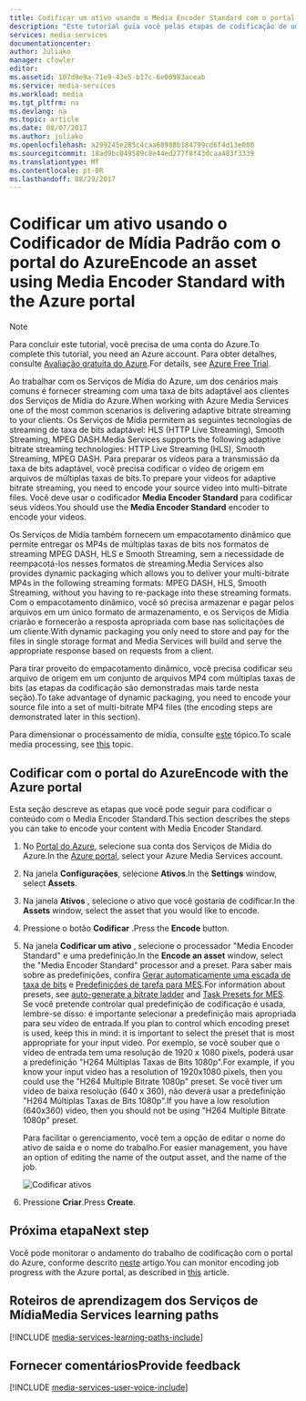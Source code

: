 ```yaml
---
title: Codificar um ativo usando o Media Encoder Standard com o portal do Azure | Microsoft Docs
description: "Este tutorial guia você pelas etapas de codificação de um ativo usando o Codificador de Mídia Padrão com o portal do Azure."
services: media-services
documentationcenter: 
author: Juliako
manager: cfowler
editor: 
ms.assetid: 107d9e9a-71e9-43e5-b17c-6e00983aceab
ms.service: media-services
ms.workload: media
ms.tgt_pltfrm: na
ms.devlang: na
ms.topic: article
ms.date: 08/07/2017
ms.author: juliako
ms.openlocfilehash: a299245e285c4caa68988b184799cd6f4d13e080
ms.sourcegitcommit: 18ad9bc049589c8e44ed277f8f43dcaa483f3339
ms.translationtype: MT
ms.contentlocale: pt-BR
ms.lasthandoff: 08/29/2017
---
```

# <a name="encode-an-asset-using-media-encoder-standard-with-the-azure-portal"></a><span data-ttu-id="69709-103">Codificar um ativo usando o Codificador de Mídia Padrão com o portal do Azure</span><span class="sxs-lookup"><span data-stu-id="69709-103">Encode an asset using Media Encoder Standard with the Azure portal</span></span>
> [!NOTE]
> <span data-ttu-id="69709-104">Para concluir este tutorial, você precisa de uma conta do Azure.</span><span class="sxs-lookup"><span data-stu-id="69709-104">To complete this tutorial, you need an Azure account.</span></span> <span data-ttu-id="69709-105">Para obter detalhes, consulte [Avaliação gratuita do Azure](https://azure.microsoft.com/pricing/free-trial/).</span><span class="sxs-lookup"><span data-stu-id="69709-105">For details, see [Azure Free Trial](https://azure.microsoft.com/pricing/free-trial/).</span></span> 
> 
> 

<span data-ttu-id="69709-106">Ao trabalhar com os Serviços de Mídia do Azure, um dos cenários mais comuns é fornecer streaming com uma taxa de bits adaptável aos clientes dos Serviços de Mídia do Azure.</span><span class="sxs-lookup"><span data-stu-id="69709-106">When working with Azure Media Services one of the most common scenarios is delivering adaptive bitrate streaming to your clients.</span></span> <span data-ttu-id="69709-107">Os Serviços de Mídia permitem as seguintes tecnologias de streaming de taxa de bits adaptável: HLS (HTTP Live Streaming), Smooth Streaming, MPEG DASH.</span><span class="sxs-lookup"><span data-stu-id="69709-107">Media Services supports the following adaptive bitrate streaming technologies: HTTP Live Streaming (HLS), Smooth Streaming, MPEG DASH.</span></span> <span data-ttu-id="69709-108">Para preparar os vídeos para a transmissão da taxa de bits adaptável, você precisa codificar o vídeo de origem em arquivos de múltiplas taxas de bits.</span><span class="sxs-lookup"><span data-stu-id="69709-108">To prepare your videos for adaptive bitrate streaming, you need to encode your source video into multi-bitrate files.</span></span> <span data-ttu-id="69709-109">Você deve usar o codificador **Media Encoder Standard** para codificar seus vídeos.</span><span class="sxs-lookup"><span data-stu-id="69709-109">You should use the **Media Encoder Standard** encoder to encode your videos.</span></span>  

<span data-ttu-id="69709-110">Os Serviços de Mídia também fornecem um empacotamento dinâmico que permite entregar os MP4s de múltiplas taxas de bits nos formatos de streaming MPEG DASH, HLS e Smooth Streaming, sem a necessidade de reempacotá-los nesses formatos de streaming.</span><span class="sxs-lookup"><span data-stu-id="69709-110">Media Services also provides dynamic packaging which allows you to deliver your multi-bitrate MP4s in the following streaming formats: MPEG DASH, HLS, Smooth Streaming, without you having to re-package into these streaming formats.</span></span> <span data-ttu-id="69709-111">Com o empacotamento dinâmico, você só precisa armazenar e pagar pelos arquivos em um único formato de armazenamento, e os Serviços de Mídia criarão e fornecerão a resposta apropriada com base nas solicitações de um cliente.</span><span class="sxs-lookup"><span data-stu-id="69709-111">With dynamic packaging you only need to store and pay for the files in single storage format and Media Services will build and serve the appropriate response based on requests from a client.</span></span>

<span data-ttu-id="69709-112">Para tirar proveito do empacotamento dinâmico, você precisa codificar seu arquivo de origem em um conjunto de arquivos MP4 com múltiplas taxas de bits (as etapas da codificação são demonstradas mais tarde nesta seção).</span><span class="sxs-lookup"><span data-stu-id="69709-112">To take advantage of dynamic packaging, you need to encode your source file into a set of multi-bitrate MP4 files (the encoding steps are demonstrated later in this section).</span></span>

<span data-ttu-id="69709-113">Para dimensionar o processamento de mídia, consulte [este](media-services-portal-scale-media-processing.md) tópico.</span><span class="sxs-lookup"><span data-stu-id="69709-113">To scale media processing, see [this](media-services-portal-scale-media-processing.md) topic.</span></span>

## <a name="encode-with-the-azure-portal"></a><span data-ttu-id="69709-114">Codificar com o portal do Azure</span><span class="sxs-lookup"><span data-stu-id="69709-114">Encode with the Azure portal</span></span>
<span data-ttu-id="69709-115">Esta seção descreve as etapas que você pode seguir para codificar o conteúdo com o Media Encoder Standard.</span><span class="sxs-lookup"><span data-stu-id="69709-115">This section describes the steps you can take to encode your content with Media Encoder Standard.</span></span>

1. <span data-ttu-id="69709-116">No [Portal do Azure](https://portal.azure.com/), selecione sua conta dos Serviços de Mídia do Azure.</span><span class="sxs-lookup"><span data-stu-id="69709-116">In the [Azure portal](https://portal.azure.com/), select your Azure Media Services account.</span></span>
2. <span data-ttu-id="69709-117">Na janela **Configurações**, selecione **Ativos**.</span><span class="sxs-lookup"><span data-stu-id="69709-117">In the **Settings** window, select **Assets**.</span></span>  
3. <span data-ttu-id="69709-118">Na janela **Ativos** , selecione o ativo que você gostaria de codificar.</span><span class="sxs-lookup"><span data-stu-id="69709-118">In the **Assets** window, select the asset that you would like to encode.</span></span>
4. <span data-ttu-id="69709-119">Pressione o botão **Codificar** .</span><span class="sxs-lookup"><span data-stu-id="69709-119">Press the **Encode** button.</span></span>
5. <span data-ttu-id="69709-120">Na janela **Codificar um ativo** , selecione o processador "Media Encoder Standard" e uma predefinição.</span><span class="sxs-lookup"><span data-stu-id="69709-120">In the **Encode an asset** window, select the "Media Encoder Standard" processor and a preset.</span></span> <span data-ttu-id="69709-121">Para saber mais sobre as predefinições, confira [Gerar automaticamente uma escada de taxa de bits](media-services-autogen-bitrate-ladder-with-mes.md) e [Predefinições de tarefa para MES](media-services-mes-presets-overview.md).</span><span class="sxs-lookup"><span data-stu-id="69709-121">For information about presets, see [auto-generate a bitrate ladder](media-services-autogen-bitrate-ladder-with-mes.md) and [Task Presets for MES](media-services-mes-presets-overview.md).</span></span> <span data-ttu-id="69709-122">Se você pretende controlar qual predefinição de codificação é usada, lembre-se disso: é importante selecionar a predefinição mais apropriada para seu vídeo de entrada.</span><span class="sxs-lookup"><span data-stu-id="69709-122">If you plan to control which encoding preset is used, keep this in mind: it is important to select the preset that is most appropriate for your input video.</span></span> <span data-ttu-id="69709-123">Por exemplo, se você souber que o vídeo de entrada tem uma resolução de 1920 x 1080 pixels, poderá usar a predefinição "H264 Múltiplas Taxas de Bits 1080p".</span><span class="sxs-lookup"><span data-stu-id="69709-123">For example, if you know your input video has a resolution of 1920x1080 pixels, then you could use the "H264 Multiple Bitrate 1080p" preset.</span></span> <span data-ttu-id="69709-124">Se você tiver um vídeo de baixa resolução (640 x 360), não deverá usar a predefinição "H264 Múltiplas Taxas de Bits 1080p".</span><span class="sxs-lookup"><span data-stu-id="69709-124">If you have a low resolution (640x360) video, then you should not be using "H264 Multiple Bitrate 1080p" preset.</span></span>
   
   <span data-ttu-id="69709-125">Para facilitar o gerenciamento, você tem a opção de editar o nome do ativo de saída e o nome do trabalho.</span><span class="sxs-lookup"><span data-stu-id="69709-125">For easier management, you have an option of editing the name of the output asset, and the name of the job.</span></span>
   
   ![Codificar ativos](./media/media-services-portal-vod-get-started/media-services-encode1.png)
6. <span data-ttu-id="69709-127">Pressione **Criar**.</span><span class="sxs-lookup"><span data-stu-id="69709-127">Press **Create**.</span></span>

## <a name="next-step"></a><span data-ttu-id="69709-128">Próxima etapa</span><span class="sxs-lookup"><span data-stu-id="69709-128">Next step</span></span>
<span data-ttu-id="69709-129">Você pode monitorar o andamento do trabalho de codificação com o portal do Azure, conforme descrito [neste](media-services-portal-check-job-progress.md) artigo.</span><span class="sxs-lookup"><span data-stu-id="69709-129">You can monitor encoding job progress with the Azure portal, as described in [this](media-services-portal-check-job-progress.md) article.</span></span>  

## <a name="media-services-learning-paths"></a><span data-ttu-id="69709-130">Roteiros de aprendizagem dos Serviços de Mídia</span><span class="sxs-lookup"><span data-stu-id="69709-130">Media Services learning paths</span></span>
[!INCLUDE [media-services-learning-paths-include](../../includes/media-services-learning-paths-include.md)]

## <a name="provide-feedback"></a><span data-ttu-id="69709-131">Fornecer comentários</span><span class="sxs-lookup"><span data-stu-id="69709-131">Provide feedback</span></span>
[!INCLUDE [media-services-user-voice-include](../../includes/media-services-user-voice-include.md)]

